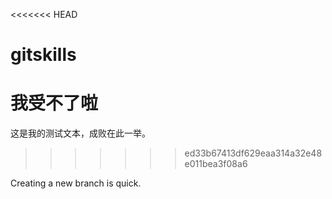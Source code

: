<<<<<<< HEAD
# gitskills
我受不了啦
=======

这是我的测试文本，成败在此一举。
>>>>>>> ed33b67413df629eaa314a32e48e011bea3f08a6

Creating a new branch is quick.